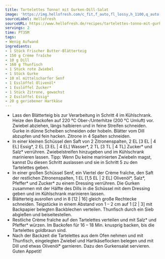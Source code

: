 ```yaml
---
title: Tartelettes Tonno! mit Gurken-Dill-Salat
image: 'https://img.hellofresh.com/c_fit,f_auto,fl_lossy,h_1100,q_auto,w_2600/hellofresh_s3/image/tartelettes-tonno-mit-gurken-dill-salat-39ecacc2.jpg'
sourceLabel: Hellofresh
sourceURL: https://www.hellofresh.de/recipes/tartelettes-tonno-mit-gurken-dill-salat-619cc31f26296437ce020ec2
servings: 2
time: PT35M
tags:
- Wenig Aufwand
ingredients:
- 1 Stück Frischer Butter-Blätterteig
- 150 g Crème fraîche
- 10 g Dill
- 160 g Thunfisch
- 1 Stück rote Zwiebel
- 1 Stück Gurke
- 10 ml mittelscharfer Senf
- 1 Esslöffel Olivenöl*
- 1 Esslöffel Zucker*
- 1 Stück Zitrone, gewachst
- 2 Esslöffel Essig*
- 20 g geriebener Hartkäse
---
```


- Lass den Blätterteig bis zur Verarbeitung in Schritt 4 im Kühlschrank. Heize den Backofen auf 220 °C Ober-/Unterhitze (200 °C Umluft) vor. Zwiebel abziehen, längs halbieren und in feine Streifen schneiden. Gurke in dünne Scheiben schneiden oder hobeln. Blätter vom Dill abzupfen und fein hacken. Zitrone in 4 Spalten schneiden.
- In einer kleinen Schüssel den Saft von 2 Zitronenspalten, 2 EL [3 EL | 4 EL] Essig\*, 2 EL [3 EL | 4 EL] Wasser\*, 2 TL [3 TL | 4 TL] Zucker\* und Salz\* verrühren. Zwiebelstreifen hinzugeben und im Kühlschrank marinieren lassen. Tipp: Wenn Du keine marinierten Zwiebeln magst, kannst Du diesen Schritt auslassen und sie in Schritt 5 zu den Tartelettes geben.
- In einer großen Schüssel Senf, ein Viertel der Crème fraîche, den Saft der restlichen Zitronenspalten, 1 EL [1,5 EL | 2 EL] Olivenöl\*, Salz\*, Pfeffer\* und Zucker\* zu einem Dressing verrühren. Die Gurken zusammen mit der Hälfte des Dills in die Schüssel mit dem Dressing geben und im Kühlschrank marinieren lassen.
- Blätterteig ausrollen und in 8 [12 | 16] gleich große Rechtecke schneiden. Teigstücke in einem Abstand von 1 – 2 cm auf 1 [2 | 3] mit Backpapier belegten Backblechen verteilen. Thunfisch durch ein Sieb abgießen und beiseitestellen.
- Restliche Crème fraîche auf den Tartelettes verteilen und mit Salz\* und Pfeffer\* würzen. Im Backofen für 16 – 18 Min. knusprig backen, bis die Tartelettes goldbraun sind.
- Nach der Backzeit die Tartelettes aus dem Ofen nehmen und mit Thunfisch, eingelegten Zwiebel und Hartkäseflocken belegen und mit Dill und etwas Olivenöl\* garnieren. Dazu den Gurkensalat servieren. Guten Appetit!
